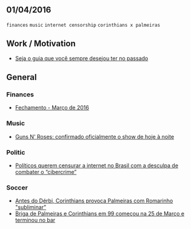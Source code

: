01/04/2016
----------

`finances` `music` `internet censorship` `corinthians x palmeiras`
 
## Work / Motivation

- [Seja o guia que você sempre desejou ter no passado](https://codetalks.net/seja-o-guia-que-voc%C3%AA-sempre-desejou-ter-no-passado-de6c169cf5c6#.lhcq5frtq)
 
## General

### Finances

- [Fechamento - Março de 2016](http://alemdapoupanca.blogspot.com/2016/04/fechamento-marco-de-2016.html)

### Music

- [Guns N' Roses: confirmado oficialmente o show de hoje à noite](http://whiplash.net/materias/news_792/241055-gunsnroses.html)
 
### Politic

- [Políticos querem censurar a internet no Brasil com a desculpa de combater o “cibercrime”](https://medium.com/@ITSriodejaneiro/pol%C3%ADticos-querem-censurar-a-internet-no-brasil-com-a-desculpa-de-combater-o-cibercrime-bb2de118efa3#.mc7j80t9m)
 
### Soccer

- [Antes do Dérbi, Corinthians provoca Palmeiras com Romarinho "subliminar"](http://globoesporte.globo.com/futebol/times/corinthians/noticia/2016/04/antes-do-derbi-corinthians-provoca-palmeiras-com-romarinho-subliminar.html)
- [Briga de Palmeiras e Corinthians em 99 começou na 25 de Março e terminou no bar](http://espn.uol.com.br/noticia/588636_briga-de-palmeiras-e-corinthians-em-99-comecou-na-25-de-marco-e-terminou-no-bar)
